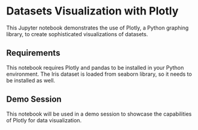 # Datasets Visualization with Plotly

This Jupyter notebook demonstrates the use of Plotly, a Python graphing library, to create sophisticated visualizations of datasets.



## Requirements

This notebook requires Plotly and pandas to be installed in your Python environment. The Iris dataset is loaded from seaborn library, so it needs to be installed as well.

## Demo Session

This notebook will be used in a demo session to showcase the capabilities of Plotly for data visualization.